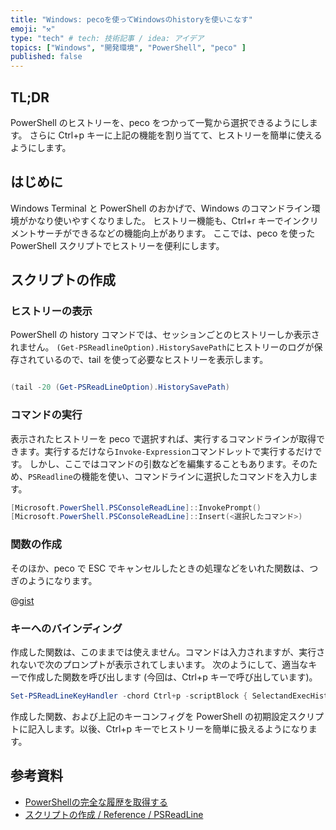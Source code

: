 ```yaml
---
title: "Windows: pecoを使ってWindowsのhistoryを使いこなす"
emoji: "⚒️"
type: "tech" # tech: 技術記事 / idea: アイデア
topics: ["Windows", "開発環境", "PowerShell", "peco" ]
published: false
---
```


## TL;DR

  PowerShell のヒストリーを、peco をつかって一覧から選択できるようにします。
  さらに Ctrl+p キーに上記の機能を割り当てて、ヒストリーを簡単に使えるようにします。

## はじめに

  Windows Terminal と PowerShell のおかげで、Windows のコマンドライン環境がかなり使いやすくなりました。
  ヒストリー機能も、Ctrl+r キーでインクリメントサーチができるなどの機能向上があります。
  ここでは、peco を使った PowerShell スクリプトでヒストリーを便利にします。

## スクリプトの作成

### ヒストリーの表示

  PowerShell の history コマンドでは、セッションごとのヒストリーしか表示されません。
  `(Get-PSReadlineOption).HistorySavePath`にヒストリーのログが保存されているので、tail を使って必要なヒストリーを表示します。

  ``` powershell
  
  (tail -20 (Get-PSReadLineOption).HistorySavePath)

  ```

### コマンドの実行

  表示されたヒストリーを peco で選択すれば、実行するコマンドラインが取得できます。実行するだけなら`Invoke-Expression`コマンドレットで実行するだけです。
  しかし、ここではコマンドの引数などを編集することもあります。そのため、`PSReadline`の機能を使い、コマンドラインに選択したコマンドを入力します。

  ``` powershell
  [Microsoft.PowerShell.PSConsoleReadLine]::InvokePrompt()
  [Microsoft.PowerShell.PSConsoleReadLine]::Insert(<選択したコマンド>)
  
  ```

### 関数の作成

  そのほか、peco で ESC でキャンセルしたときの処理などをいれた関数は、つぎのようになります。

  @[gist](https://gist.github.com/atsushifx/a9ae10e2d0cbab8df899aa9b410aa2ce)

### キーへのバインディング

  作成した関数は、このままでは使えません。コマンドは入力されますが、実行されないで次のプロンプトが表示されてしまいます。
  次のようにして、適当なキーで作成した関数を呼び出します (今回は、Ctrl+p キーで呼び出しています)。

  ``` PowerShell
  Set-PSReadLineKeyHandler -chord Ctrl+p -scriptBlock { SelectandExecHistory }

  ```

  作成した関数、および上記のキーコンフィグを PowerShell の初期設定スクリプトに記入します。以後、Ctrl+p キーでヒストリーを簡単に扱えるようになります。

## 参考資料

- [PowerShellの完全な履歴を取得する](https://qiita.com/yuta0801/items/ad0cf608144fb1546e54)
- [スクリプトの作成 / Reference / PSReadLine](https://docs.microsoft.com/ja-jp/powershell/module/psreadline/set-psreadlinekeyhandler)
